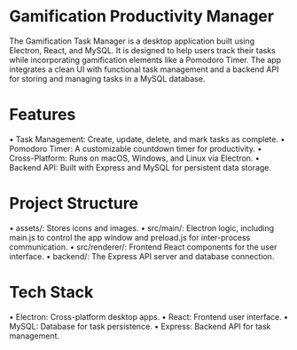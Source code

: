 # Gamification Productivity Manager

The Gamification Task Manager is a desktop application built using Electron, React, and MySQL. It is designed to help users track their tasks while incorporating gamification elements like a Pomodoro Timer. The app integrates a clean UI with functional task management and a backend API for storing and managing tasks in a MySQL database.

# Features
•	Task Management: Create, update, delete, and mark tasks as complete.
•	Pomodoro Timer: A customizable countdown timer for productivity.
•	Cross-Platform: Runs on macOS, Windows, and Linux via Electron.
•	Backend API: Built with Express and MySQL for persistent data storage.

# Project Structure
•	assets/: Stores icons and images.
•	src/main/: Electron logic, including main.js to control the app window and preload.js for inter-process communication.
•	src/renderer/: Frontend React components for the user interface.
•	backend/: The Express API server and database connection.

# Tech Stack
•	Electron: Cross-platform desktop apps.
•	React: Frontend user interface.
•	MySQL: Database for task persistence.
•	Express: Backend API for task management.
